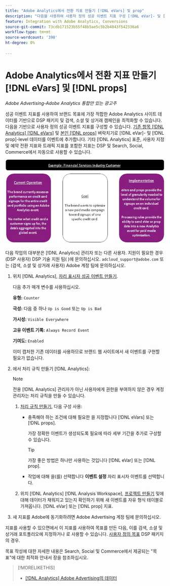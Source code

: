 ```yaml
---
title: "Adobe Analytics에서 전환 지표 만들기 [!DNL eVars] 및 prop"
description: "다음을 사용하여 사용자 정의 성공 이벤트 지표 구성 [!DNL eVar]- 및 [!DNL prop]-level data."
feature: Integration with Adobe Analytics, Conversions
source-git-commit: 73cdb171523b55f48b5ae5c5b2b4843f542336a6
workflow-type: tm+mt
source-wordcount: '398'
ht-degree: 0%

---
```


# Adobe Analytics에서 전환 지표 만들기 [!DNL eVars] 및 [!DNL props]

*Adobe Advertising-Adobe Analytics 통합만 있는 광고주*

성공 이벤트 지표를 사용하여 브랜드 목표에 가장 적합한 Adobe Analytics 사이트 데이터를 기반으로 DSP 패키지 및 검색, 소셜 및 상거래 캠페인을 최적화할 수 있습니다. 다음을 기반으로 사용자 정의 성공 이벤트 지표를 구성할 수 있습니다. [기존 항목 [!DNL Analytics] [!DNL eVars]](https://experienceleague.adobe.com/docs/analytics/components/dimensions/evar.html) 및 [본인 [!DNL props]](https://experienceleague.adobe.com/docs/analytics/components/dimensions/prop.html) 벼락치기로 [!DNL eVar]- 및 [!DNL prop]-level 데이터를 이벤트에 추가합니다. 기타 [!DNL Analytics] 표준, 사용자 지정 및 예약 전환 지표와 트래픽 지표를 포함한 지표는 DSP 및 Search, Social, Commerce에서 자동으로 사용할 수 있습니다.

![사용 예](/help/integrations/assets/a4adc-conversion-evar-example.jpg "사용 예")

다음 작업의 대부분은 [!DNL Analytics] 관리자 또는 다른 사용자. 지원이 필요한 경우 (DSP 사용자) DSP 기술 지원 팀( )에 문의하십시오. `adcloud_support@adobe.com` 또는 (검색, 소셜 및 상거래 사용자) Adobe 계정 팀에 문의하십시오.

1. 위치 [!DNL Analytics], [자리 표시자 성공 이벤트 만들기](https://experienceleague.adobe.com/docs/analytics/admin/admin-tools/manage-report-suites/edit-report-suite/conversion-variables/success-events/success-event.html?lang=en).

   다음 추가 매개 변수를 사용하십시오.

   **유형:** `Counter`

   **극성:**  다음 중 하나 `Up is Good` 또는 `Up is Bad`

   **가시성:** `Visible Everywhere`

   **고유 이벤트 기록:** `Always Record Event`

   **기여도:** `Enabled`

   이미 캡처한 기존 데이터를 사용하므로 브랜드 웹 사이트에서 새 이벤트를 구현할 필요가 없습니다.

1. 에서 처리 규칙 만들기 [!DNL Analytics]:

   >[!NOTE]
   >
   >전용 [!DNL Analytics] 관리자가 아닌 사용자에게 권한을 부여하지 않은 경우 계정 관리자는 처리 규칙을 만들 수 있습니다.

   1. [처리 규칙 만들기](https://experienceleague.adobe.com/docs/analytics/admin/admin-tools/manage-report-suites/edit-report-suite/report-suite-general/c-processing-rules/c-processing-rules-configuration/t-processing-rules.html?lang=en), 다음 구성 사용:

      * 충족해야 하는 조건에 대해 필요한 을 지정합니다 [!DNL eVars] 또는 [!DNL props].

        가장 정확한 이벤트가 생성되도록 필요에 따라 세부 기간을 추가로 구성할 수 있습니다.

        >[!TIP]
        >
        >가장 좋은 방법은 하나만 사용하는 것입니다 [!DNL eVar] 또는 [!DNL prop].

      * 작업에 대해 을(를) 선택합니다 **이벤트 설정** 자리 표시자 이벤트를 선택합니다.

   1. 위치 [!DNL Analytics] [!DNL Analysis Workspace], [프로젝트 만들기](https://experienceleague.adobe.com/docs/analytics/analyze/analysis-workspace/home.html) 및에 대해 데이터가 채워지고 있는지 확인하기 위해 새 이벤트를 자유 형식 테이블로 가져옵니다. [!DNL eVar] 또는 [!DNL prop] 지표.

1. 새 지표를 Adobe에 동기화하려면 Adobe Advertising 계정 팀에 문의하십시오.

지표를 사용할 수 있으면에서 이 지표를 사용하여 목표를 만든 다음, 이를 검색, 소셜 및 상거래 포트폴리오에 지정하거나 로 사용할 수 있습니다. [사용자 정의 목표](/help/dsp/optimization/custom-goal-about.md) DSP 패키지의 경우.

목표 작성에 대한 자세한 내용은 Search, Social 및 Commerce에서 제공되는 &quot;목표&quot;에 대한 최적화 안내서 장을 참조하십시오.

>[!MORELIKETHIS]
>
>* [[!DNL Analytics] Adobe Advertising의 데이터](/help/integrations/analytics/analytics-data-in-advertising.md)
<!--
>* [](/help/search-social-commerce/admin/conversion-metrics/ ????????)
-->